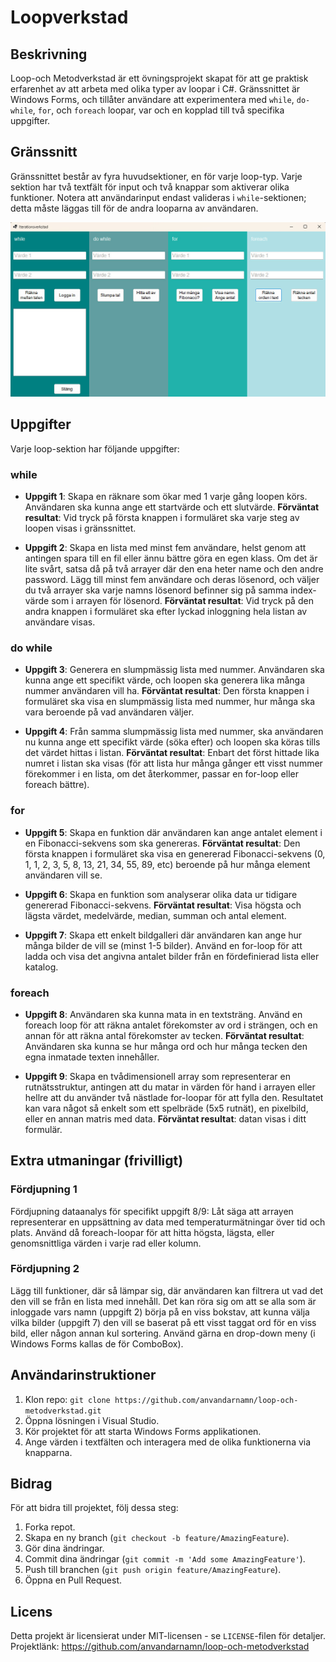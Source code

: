 # Loopverkstad

## Beskrivning

Loop-och Metodverkstad är ett övningsprojekt skapat för att ge  praktisk erfarenhet av att arbeta med olika typer av loopar i C#. Gränssnittet är Windows Forms, och tillåter användare att experimentera med `while`, `do-while`, `for`, och `foreach` loopar, var och en kopplad till två specifika uppgifter.

## Gränssnitt

Gränssnittet består av fyra huvudsektioner, en för varje loop-typ. Varje sektion har två textfält för input och två knappar som aktiverar olika funktioner. Notera att användarinput endast valideras i `while`-sektionen; detta måste läggas till för de andra looparna av användaren.

![Bild](Iteration_WorkShop/img/iteration.jpg) 

## Uppgifter

Varje loop-sektion har följande uppgifter:

### while
- **Uppgift 1**: Skapa en räknare som ökar med 1 varje gång loopen körs. Användaren ska kunna ange ett startvärde och ett slutvärde. **Förväntat resultat**: Vid tryck på första knappen i formuläret ska varje steg av loopen visas i gränssnittet.

- **Uppgift 2**: Skapa en lista med minst fem användare, helst genom att antingen spara till en fil eller ännu bättre göra en egen klass. Om det är lite svårt, satsa då på två arrayer där den ena heter name och den andre password. Lägg till minst fem användare och deras lösenord, och väljer du två arrayer ska varje namns lösenord befinner sig på samma index-värde som i arrayen för lösenord. **Förväntat resultat**: Vid tryck på den andra knappen i formuläret ska efter lyckad inloggning hela listan av användare visas.

### do while
- **Uppgift 3**: Generera en slumpmässig lista med nummer. Användaren ska kunna ange ett specifikt värde, och loopen ska generera lika många nummer användaren vill ha. **Förväntat resultat**: Den första knappen i formuläret ska visa en slumpmässig lista med nummer, hur många ska vara beroende på vad användaren väljer.

- **Uppgift 4**: Från samma slumpmässig lista med nummer, ska användaren nu kunna ange ett specifikt värde (söka efter) och loopen ska köras tills det värdet hittas i listan. **Förväntat resultat**: Enbart det först hittade lika numret i listan ska visas (för att lista hur många gånger ett visst nummer förekommer i en lista, om det återkommer, passar en for-loop eller foreach bättre).

### for
- **Uppgift 5**: Skapa en funktion där användaren kan ange antalet element i en Fibonacci-sekvens som ska genereras. **Förväntat resultat**: Den första knappen i formuläret ska visa en genererad Fibonacci-sekvens (0, 1, 1, 2, 3, 5, 8, 13, 21, 34, 55, 89, etc) beroende på hur många element användaren vill se.

- **Uppgift 6**: Skapa en funktion som analyserar olika data ur tidigare genererad Fibonacci-sekvens. **Förväntat resultat**: Visa högsta och lägsta värdet, medelvärde, median, summan och antal element.

- **Uppgift 7**: Skapa ett enkelt bildgalleri där användaren kan ange hur många bilder de vill se (minst 1-5 bilder). Använd en for-loop för att ladda och visa det angivna antalet bilder från en fördefinierad lista eller katalog.

### foreach
- **Uppgift 8**: Användaren ska kunna mata in en textsträng. Använd en foreach loop för att räkna antalet förekomster av ord i strängen, och en annan för att räkna antal förekomster av tecken. **Förväntat resultat**: Användaren ska kunna se hur många ord och hur många tecken den egna inmatade texten innehåller.

- **Uppgift 9**: Skapa en tvådimensionell array som representerar en rutnätsstruktur, antingen att du matar in värden för hand i arrayen eller hellre att du använder två nästlade for-loopar för att fylla den. Resultatet kan vara något så enkelt som ett spelbräde (5x5 rutnät), en pixelbild, eller en annan matris med data. **Förväntat resultat**: datan visas i ditt formulär.

## Extra utmaningar (frivilligt)
### Fördjupning 1
Fördjupning dataanalys för specifikt uppgift 8/9: Låt säga att arrayen representerar en uppsättning av data med temperaturmätningar över tid och plats. Använd då foreach-loopar för att hitta högsta, lägsta, eller genomsnittliga värden i varje rad eller kolumn.
### Fördjupning 2
Lägg till funktioner, där så lämpar sig, där användaren kan filtrera ut vad det den vill se från en lista med innehåll. Det kan röra sig om att se alla som är inloggade vars namn (uppgift 2) börja på en viss bokstav, att kunna välja vilka bilder (uppgift 7) den vill se baserat på ett visst taggat ord för en viss bild, eller någon annan kul sortering. Använd gärna en drop-down meny (i Windows Forms kallas de för ComboBox).

## Användarinstruktioner

1. Klon repo: `git clone https://github.com/anvandarnamn/loop-och-metodverkstad.git`
2. Öppna lösningen i Visual Studio.
3. Kör projektet för att starta Windows Forms applikationen.
4. Ange värden i textfälten och interagera med de olika funktionerna via knapparna.

## Bidrag

För att bidra till projektet, följ dessa steg:

1. Forka repot.
2. Skapa en ny branch (`git checkout -b feature/AmazingFeature`).
3. Gör dina ändringar.
4. Commit dina ändringar (`git commit -m 'Add some AmazingFeature'`).
5. Push till branchen (`git push origin feature/AmazingFeature`).
6. Öppna en Pull Request.

## Licens

Detta projekt är licensierat under MIT-licensen - se `LICENSE`-filen för detaljer.
Projektlänk: https://github.com/anvandarnamn/loop-och-metodverkstad
